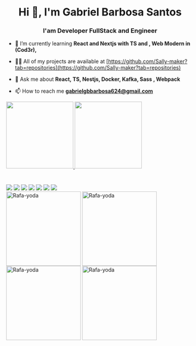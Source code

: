 <h1 align="center">Hi 👋, I'm Gabriel Barbosa Santos</h1>
<h3 align="center">I'am Developer FullStack and Engineer</h3>

- 🌱 I’m currently learning **React and Nextjs with TS and , Web Modern in (Cod3r),**

- 👨‍💻 All of my projects are available at [https://github.com/Sally-maker?tab=repositories](https://github.com/Sally-maker?tab=repositories)

- 💬 Ask me about **React, TS, Nestjs, Docker, Kafka, Sass , Webpack**

- 📫 How to reach me **gabrielgbbarbosa624@gmail.com**


<div>
  <a href="https://github.com/Sally-maker">
  <img height="180em" src="https://github-readme-stats.vercel.app/api?username=Sally-maker&show_icons=true&theme=dracula&include_all_commits=true&count_private=true"/>
  <img height="180em" src="https://github-readme-stats.vercel.app/api/top-langs/?username=Sally-maker&layout=compact&langs_count=7&theme=dracula"/>
</div>
  
  <div style="display: inline_block"><br>
</div>
  
  ### 
  
  <div>
     <a href="https://www.youtube.com/channel/UCKxJDxd5Oi1RLMqNNpzVkug" target="_blank"><img src="https://img.shields.io/badge/YouTube-FF0000?style=for-the-badge&logo=youtube&logoColor=white" target="_blank"></a>
  <a href="https://instagram.com/anfly_" target="_blank"><img src="https://img.shields.io/badge/-Instagram-%23E4405F?style=for-the-badge&logo=instagram&logoColor=white" target="_blank"></a>
 	<a href="https://www.twitch.tv/houdouissei" target="_blank"><img src="https://img.shields.io/badge/Twitch-9146FF?style=for-the-badge&logo=twitch&logoColor=white" target="_blank"></a>
 <a href="https://discord.gg/Houdou#8952" target="_blank"><img src="https://img.shields.io/badge/Discord-7289DA?style=for-the-badge&logo=discord&logoColor=white" target="_blank"></a> 
  <a href = "mailto:gabrielgbbarbosa624@gmail.com"><img src="https://img.shields.io/badge/-Gmail-%23333?style=for-the-badge&logo=gmail&logoColor=white" target="_blank"></a>
  <a href="https://twitter.com/Gabriel10938164" target="_blank"><img src="https://img.shields.io/badge/-LinkedIn-%230077B5?style=for-the-badge&logo=linkedin&logoColor=white" target="_blank"></a> 
    <a href="" target="_blank"><img src="https://img.shields.io/badge/Twitter-1DA1F2?style=for-the-badge&logo=twitter&logoColor=white" target="_blank"></a> 
  </div>
  <div>
  <img align="center" alt="Rafa-yoda" height="200px" width="200" justify-content="flex-start" src="https://javiu.files.wordpress.com/2015/10/michael-myers.gif">
  <img align="center" alt="Rafa-yoda" height="200px" width="200" src="https://javiu.files.wordpress.com/2015/10/jason-voorhees.gif">
  <img align="center" alt="Rafa-yoda" height="200px" width="200" src="https://javiu.files.wordpress.com/2015/10/scream.gif?w=150&h=150">
   <img align="center" alt="Rafa-yoda" height="200px" width="200" src="https://javiu.files.wordpress.com/2015/10/carrie.gif">
    
  
  </div>
